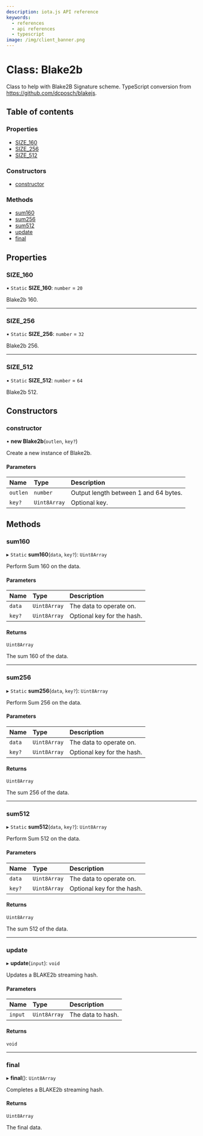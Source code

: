 ```yaml
---
description: iota.js API reference
keywords:
  - references
  - api references
  - typescript
image: /img/client_banner.png
---
```


# Class: Blake2b

Class to help with Blake2B Signature scheme.
TypeScript conversion from https://github.com/dcposch/blakejs.

## Table of contents

### Properties

- [SIZE_160](Blake2b.md#size_160)
- [SIZE_256](Blake2b.md#size_256)
- [SIZE_512](Blake2b.md#size_512)

### Constructors

- [constructor](Blake2b.md#constructor)

### Methods

- [sum160](Blake2b.md#sum160)
- [sum256](Blake2b.md#sum256)
- [sum512](Blake2b.md#sum512)
- [update](Blake2b.md#update)
- [final](Blake2b.md#final)

## Properties

### SIZE_160

▪ `Static` **SIZE_160**: `number` = `20`

Blake2b 160.

---

### SIZE_256

▪ `Static` **SIZE_256**: `number` = `32`

Blake2b 256.

---

### SIZE_512

▪ `Static` **SIZE_512**: `number` = `64`

Blake2b 512.

## Constructors

### constructor

• **new Blake2b**(`outlen`, `key?`)

Create a new instance of Blake2b.

#### Parameters

| Name     | Type         | Description                           |
| :------- | :----------- | :------------------------------------ |
| `outlen` | `number`     | Output length between 1 and 64 bytes. |
| `key?`   | `Uint8Array` | Optional key.                         |

## Methods

### sum160

▸ `Static` **sum160**(`data`, `key?`): `Uint8Array`

Perform Sum 160 on the data.

#### Parameters

| Name   | Type         | Description                |
| :----- | :----------- | :------------------------- |
| `data` | `Uint8Array` | The data to operate on.    |
| `key?` | `Uint8Array` | Optional key for the hash. |

#### Returns

`Uint8Array`

The sum 160 of the data.

---

### sum256

▸ `Static` **sum256**(`data`, `key?`): `Uint8Array`

Perform Sum 256 on the data.

#### Parameters

| Name   | Type         | Description                |
| :----- | :----------- | :------------------------- |
| `data` | `Uint8Array` | The data to operate on.    |
| `key?` | `Uint8Array` | Optional key for the hash. |

#### Returns

`Uint8Array`

The sum 256 of the data.

---

### sum512

▸ `Static` **sum512**(`data`, `key?`): `Uint8Array`

Perform Sum 512 on the data.

#### Parameters

| Name   | Type         | Description                |
| :----- | :----------- | :------------------------- |
| `data` | `Uint8Array` | The data to operate on.    |
| `key?` | `Uint8Array` | Optional key for the hash. |

#### Returns

`Uint8Array`

The sum 512 of the data.

---

### update

▸ **update**(`input`): `void`

Updates a BLAKE2b streaming hash.

#### Parameters

| Name    | Type         | Description       |
| :------ | :----------- | :---------------- |
| `input` | `Uint8Array` | The data to hash. |

#### Returns

`void`

---

### final

▸ **final**(): `Uint8Array`

Completes a BLAKE2b streaming hash.

#### Returns

`Uint8Array`

The final data.
